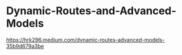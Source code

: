 # Dynamic-Routes-and-Advanced-Models
https://hrk296.medium.com/dynamic-routes-advanced-models-35b9d679a3be
